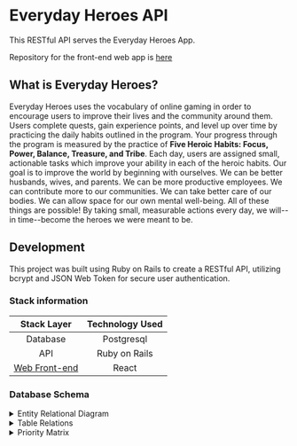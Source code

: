 # Everyday Heroes API

This RESTful API serves the Everyday Heroes App.

Repository for the front-end web app is [here](https://github.com/broadwaycodez/everyday-heroes-web)

## What is Everyday Heroes?

Everyday Heroes uses the vocabulary of online gaming in order to encourage users to improve their lives and the community around them. Users complete quests, gain experience points, and level up over time by practicing the daily habits outlined in the program. Your progress through the program is measured by the practice of <b>Five Heroic Habits: Focus, Power, Balance, Treasure, and Tribe</b>. Each day, users are assigned small, actionable tasks which improve your ability in each of the heroic habits. Our goal is to improve the world by beginning with ourselves. We can be better husbands, wives, and parents. We can be more productive employees. We can contribute more to our communities. We can take better care of our bodies. We can allow space for our own mental well-being. All of these things are possible! By taking small, measurable actions every day, we will--in time--become the heroes we were meant to be. 

## Development

This project was built using Ruby on Rails to create a RESTful API, utilizing bcrypt and JSON Web Token for secure user authentication.

### Stack information
| Stack Layer | Technology Used |
| :---: | :---: |
| Database | Postgresql |
| API | Ruby on Rails |
| [Web Front-end](https://github.com/broadwaycodez/everyday-heroes-web) | React |

### Database Schema

<details>
	<summary>Entity Relational Diagram</summary>
	<img src="https://res.cloudinary.com/brian-ogilvie/image/upload/v1551154778/Everyday%20Heroes/Everyday%20Heroes%20ERD.png" alt="ERD">
</details>

<details>
<summary>Table Relations</summary>
	
<p>A User belongs to one Tribe<br>	
A Tribe has many Users</p>
	
<p>A User belongs to one Level<br>	
A Level has many Users</p>

<p>A User has many Daily Tasks<br>
A Daily Task belongs to many Users</p>
	
<p>A User has many Challenges<br>
A Challenge belongs to many Users</p>
	
<p>A Challenge belongs to one Level<br>
A Level has many challenges</p>
	
<p>A Challenge belongs to one or many Heroic Habits<br>
A Heroic Habit has many challenges</p>
	
<p>A Daily Task belongs to one Level<br>
A Level has many Daily Tasks</p>
	
<p>A Daily Task belongs to one Heroic Habit<br>
A Heroic Habit has many Daily Tasks</p>

</details>

<details>
	<summary>Priority Matrix</summary>
	<img src="https://res.cloudinary.com/brian-ogilvie/image/upload/v1551201229/Everyday%20Heroes/priority_matrix.jpg" alt="priority matrix">
</details>